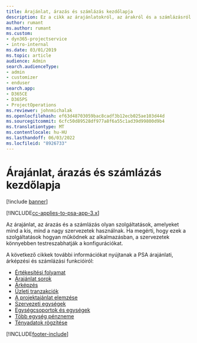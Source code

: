 ```yaml
---
title: Árajánlat, árazás és számlázás kezdőlapja
description: Ez a cikk az árajánlatokról, az árakról és a számlázásról nyújt tájékoztatást.
author: rumant
ms.author: rumant
ms.custom:
- dyn365-projectservice
- intro-internal
ms.date: 03/01/2019
ms.topic: article
audience: Admin
search.audienceType:
- admin
- customizer
- enduser
search.app:
- D365CE
- D365PS
- ProjectOperations
ms.reviewer: johnmichalak
ms.openlocfilehash: ef63d48703059bac8cadf3b12ecb025ae103d44d
ms.sourcegitcommit: 6cfc50d89528df977a8f6a55c1ad39d99800d9b4
ms.translationtype: MT
ms.contentlocale: hu-HU
ms.lasthandoff: 06/03/2022
ms.locfileid: "8926733"
---
```

# <a name="quoting-pricing-and-billing-home-page"></a>Árajánlat, árazás és számlázás kezdőlapja

[!include [banner](../includes/psa-now-project-operations.md)]

[!INCLUDE[cc-applies-to-psa-app-3.x](../includes/cc-applies-to-psa-app-3x.md)]

Az árajánlat, az árazás és a számlázás olyan szolgáltatások, amelyeket mind a kis, mind a nagy szervezetek használnak. Ha megérti, hogy ezek a szolgáltatások hogyan működnek az alkalmazásban, a szervezetek könnyebben testreszabhatják a konfigurációkat.

A következő cikkek további információkat nyújtanak a PSA árajánlati, árképzési és számlázási funkcióiról:

- [Értékesítési folyamat](basic-sales-process.md)
- [Árajánlat sorok](basic-quote-lines.md)
- [Árképzés](basic-pricing.md)
- [Üzleti tranzakciók](basic-business-transactions.md)
- [A projektajánlat elemzése](basic-analyzing-quotes.md)
- [Szervezeti egységek](advanced-organizational.md)
- [Egységcsoportok és egységek](advanced-units.md)
- [Több egység pénzneme](advanced-currency.md)
- [Tényadatok rögzítése](advanced-actuals.md)


[!INCLUDE[footer-include](../includes/footer-banner.md)]
